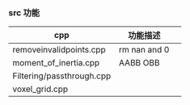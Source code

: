 ### src 功能

| cpp                       | 功能描述     |      |
| ------------------------- | ------------ | ---- |
| removeinvalidpoints.cpp   | rm nan and 0 |      |
| moment_of_inertia.cpp     | AABB OBB     |      |
| Filtering/passthrough.cpp |              |      |
| voxel_grid.cpp            |              |      |


